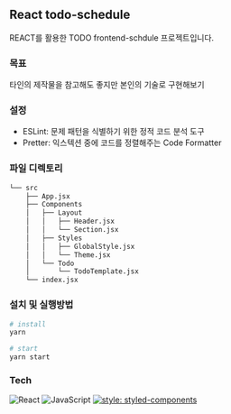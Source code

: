 ## React todo-schedule

REACT를 활용한 TODO frontend-schdule 프로젝트입니다.

### 목표

타인의 제작물을 참고해도 좋지만 본인의 기술로 구현해보기

### 설정

-   ESLint: 문제 패턴을 식별하기 위한 정적 코드 분석 도구
-   Pretter: 익스텍션 중에 코드를 정렬해주는 Code Formatter

### 파일 디렉토리

```bash
└── src
    ├── App.jsx
    ├── Components
    │   ├── Layout
    │   │   ├── Header.jsx
    │   │   └── Section.jsx
    │   ├── Styles
    │   │   ├── GlobalStyle.jsx
    │   │   └── Theme.jsx
    │   └── Todo
    │       └── TodoTemplate.jsx
    └── index.jsx
```

### 설치 및 실행방법

```bash
# install
yarn

# start
yarn start
```

### Tech

![React](https://img.shields.io/badge/React-61Dafb?style=flat-square&logo=React&logoColor=white)
![JavaScript](https://img.shields.io/badge/JavaScript-%23F7DF1E?style=flat-square&logo=JavaScript&logoColor=white)
[![style: styled-components](https://img.shields.io/badge/style-%F0%9F%92%85%20styled--components-orange.svg?colorB=daa357&colorA=db748e)](https://github.com/styled-components/styled-components)
